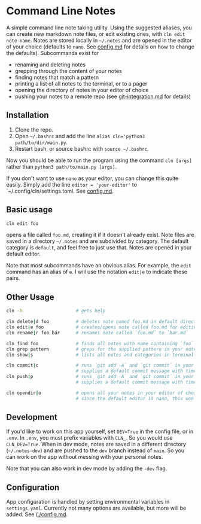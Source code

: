 # Command Line Notes

A simple command line note taking utility. Using the suggested aliases, you can create new markdown note files, or edit existing ones, with `cln edit note-name`. Notes are stored locally in `~/.notes` and are opened in the editor of your choice (defaults to `nano`. See [config.md](config.md) for details on how to change the defaults). Subcommands exist for 

- renaming and deleting notes
- grepping through the content of your notes
- finding notes that match a pattern
- printing a list of all notes to the terminal, or to a pager
- opening the directory of notes in your editor of choice
- pushing your notes to a remote repo (see [git-integration.md](./git-integration.md) for details)

## Installation

1. Clone the repo.
2. Open `~/.bashrc` and add the line `alias cln='python3 path/to/dir/main.py`. 
3. Restart bash, or source bashrc with `source ~/.bashrc`.

Now you should be able to run the program using the command `cln [args]` rather than `python3 path/to/main.py [args]`.

If you don't want to use `nano` as your editor, you can change this quite easily. Simply add the line `editor = 'your-editor'` to `~/.config/cln/settings.toml. See [config.md](config.md).

## Basic usage

```bash
cln edit foo
```

opens a file called `foo.md`, creating it if it doesn't already exist. Note files are saved in a directory `~/.notes` and are subdivided by category. The default category is `default`, and feel free to just use that. Notes are opened in your default editor.

Note that most subcommands have an obvious alias. For example, the `edit` command has an alias of `e`. I will use the notation `edit|e` to indicate these pairs.

## Other Usage

```bash
cln -h                    # gets help

cln delete|d foo          # deletes note named foo.md in default directory
cln edit|e foo            # creates/opens note called foo.md for editing
cln rename|r foo bar      # renames note called `foo.md` to `bar.md`

cln find foo              # finds all notes with name containing `foo`
cln grep pattern          # greps for the supplied pattern in your notes directory
cln show|s                # lists all notes and categories in terminal

cln commit|c              # runs `git add -A` and `git commit` in your notes file
                          # supplies a default commit message with timestamp
cln push|p                # runs `git add -A` and `git commit` in your notes file
                          # supplies a default commit message with timestamp                          

cln opendir|o             # opens all your notes in your editor of choice
                          # since the default editor is nano, this won't work out of the box
```


## Development
If you'd like to work on this app yourself, set `DEV=True` in the config file, or in `.env`. In `.env`, you must prefix variables with `CLN_`. So you would use `CLN_DEV=True`. When in dev mode, notes are saved in a different directory (`~/.notes-dev`) and are pushed to the `dev` branch instead of `main`. So you can work on the app without messing with your personal notes. 

Note that you can also work in dev mode by adding the `-dev` flag.

## Configuration
App configuration is handled by setting environmental variables in `settings.yaml`. Currently not many options are available, but more will be added. See ([./config.md](config.md).
